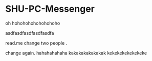 # SHU-PC-Messenger

oh hohohohohohohohoho




asdfasdfasdfasdfasdfa


read.me change two people .

change again. hahahahahaha kakakakakakakak kekekekekekekeke

